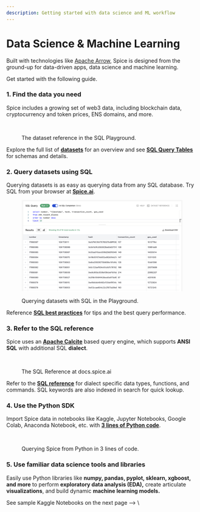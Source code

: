 ```yaml
---
description: Getting started with data science and ML workflow
---
```


# Data Science & Machine Learning

Built with technologies like [Apache Arrow](../api/sql-query/apache-arrow-flight-api.md), Spice is designed from the ground-up for data-driven apps, data science and machine learning.

Get started with the following guide.

### 1. Find the data you need

Spice includes a growing set of web3 data, including blockchain data, cryptocurrency and token prices, ENS domains, and more.

<figure><img src="../.gitbook/assets/image (2).png" alt="" width="375"><figcaption><p>The dataset reference in the SQL Playground.</p></figcaption></figure>

Explore the full list of [**datasets**](../building-blocks/datasets.md) for an overview and see [**SQL Query Tables**](sql-query-tables/) for schemas and details.

### 2. Query datasets using SQL

Querying datasets is as easy as querying data from any SQL database. Try SQL from your browser at [**Spice.ai**](https://spice.ai/).

<figure><img src="../.gitbook/assets/image (1) (1) (1).png" alt="" width="563"><figcaption><p>Querying datasets with SQL in the Playground.</p></figcaption></figure>

Reference [**SQL best practices**](https://docs.spice.ai/best-practices) for tips and the best query performance.

### 3. Refer to the SQL reference

Spice uses an [**Apache Calcite**](https://calcite.apache.org) based query engine, which supports **ANSI SQL** with additional SQL **dialect**.

<figure><img src="../.gitbook/assets/image (2) (1).png" alt=""><figcaption><p>The SQL Reference at docs.spice.ai</p></figcaption></figure>

Refer to the [**SQL reference**](sql-reference/) for dialect specific data types, functions, and commands. SQL keywords are also indexed in search for quick lookup.

### 4. Use the Python SDK

Import Spice data in notebooks like Kaggle, Jupyter Notebooks, Google Colab, Anaconda Notebook, etc. with [**3 lines of Python code**](https://docs.spice.ai/sdks/python-sdk#usage).

<figure><img src="../.gitbook/assets/image (3).png" alt=""><figcaption><p>Querying Spice from Python in 3 lines of code.</p></figcaption></figure>

### 5. Use familiar data science tools and libraries

Easily use Python libraries like **numpy, pandas, pyplot, sklearn, xgboost, and more** to perform **exploratory data analysis (EDA),** create articulate **visualizations**, and build dynamic **machine learning models.**

See sample Kaggle Notebooks on the next page --> \\
